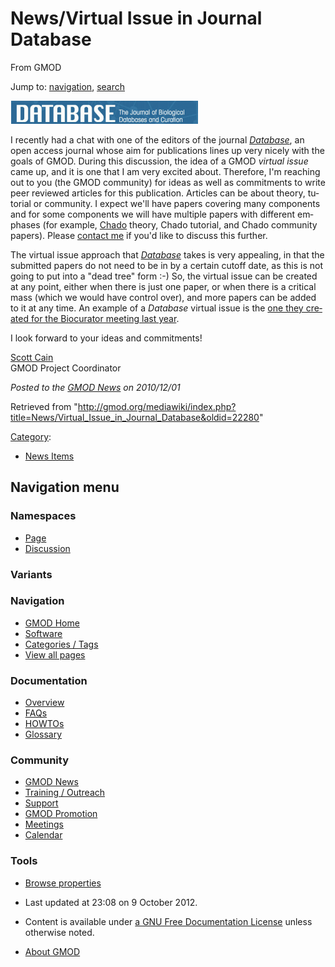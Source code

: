 <div id="mw-page-base" class="noprint">

</div>

<div id="mw-head-base" class="noprint">

</div>

<div id="content" class="mw-body" role="main">

<span id="top"></span>

<div id="mw-js-message" style="display:none;">

</div>



# <span dir="auto">News/Virtual Issue in Journal Database</span>

<div id="bodyContent">

<div id="siteSub">

From GMOD

</div>

<div id="contentSub">

</div>

<div id="jump-to-nav" class="mw-jump">

Jump to: [navigation](#mw-navigation), [search](#p-search)

</div>

<div id="mw-content-text" class="mw-content-ltr" lang="en" dir="ltr">

<div class="floatright">

<a href="http://database.oxfordjournals.org/" rel="nofollow"
title="Database: The Journal of Biological Databases and Curation"><img
src="../../mediawiki/images/thumb/3/3d/DatabaseJournal.jpg/300px-DatabaseJournal.jpg.png"
srcset="../../mediawiki/images/thumb/3/3d/DatabaseJournal.jpg/450px-DatabaseJournal.jpg.png 1.5x, ../../mediawiki/images/thumb/3/3d/DatabaseJournal.jpg/600px-DatabaseJournal.jpg.png 2x"
width="300" height="37"
alt="Database: The Journal of Biological Databases and Curation" /></a>

</div>

I recently had a chat with one of the editors of the journal
<a href="http://database.oxfordjournals.org/" class="external text"
rel="nofollow"><em>Database</em></a>, an open access journal whose aim
for publications lines up very nicely with the goals of GMOD. During
this discussion, the idea of a GMOD *virtual issue* came up, and it is
one that I am very excited about. Therefore, I'm reaching out to you
(the GMOD community) for ideas as well as commitments to write peer
reviewed articles for this publication. Articles can be about theory,
tutorial or community. I expect we'll have papers covering many
components and for some components we will have multiple papers with
different emphases (for example,
<a href="../Chado" class="mw-redirect" title="Chado">Chado</a> theory,
Chado tutorial, and Chado community papers). Please
<a href="mailto:scott@scottcain.net" class="external text"
rel="nofollow">contact me</a> if you'd like to discuss this further.

The virtual issue approach that
*<a href="http://database.oxfordjournals.org/" class="external text"
rel="nofollow">Database</a>* takes is very appealing, in that the
submitted papers do not need to be in by a certain cutoff date, as this
is not going to put into a "dead tree" form :-) So, the virtual issue
can be created at any point, either when there is just one paper, or
when there is a critical mass (which we would have control over), and
more papers can be added to it at any time. An example of a *Database*
virtual issue is the <a
href="http://www.oxfordjournals.org/our_journals/databa/biocuration_virtual_issue.html"
class="external text" rel="nofollow">one they created for the Biocurator
meeting last year</a>.

I look forward to your ideas and commitments!

[Scott Cain](../User:Scott "User:Scott")  
GMOD Project Coordinator

  

<div class="newsfooter">

*Posted to the [GMOD News](../GMOD_News "GMOD News") on 2010/12/01*

</div>

</div>

<div class="printfooter">

Retrieved from
"<http://gmod.org/mediawiki/index.php?title=News/Virtual_Issue_in_Journal_Database&oldid=22280>"

</div>

<div id="catlinks" class="catlinks">

<div id="mw-normal-catlinks" class="mw-normal-catlinks">

[Category](../Special:Categories "Special:Categories"):

- [News Items](../Category:News_Items "Category:News Items")

</div>

</div>

<div class="visualClear">

</div>

</div>

</div>

<div id="mw-navigation">

## Navigation menu

<div id="mw-head">



<div id="left-navigation">

<div id="p-namespaces" class="vectorTabs" role="navigation"
aria-labelledby="p-namespaces-label">

### Namespaces

- <span id="ca-nstab-main"><a href="Virtual_Issue_in_Journal_Database" accesskey="c"
  title="View the content page [c]">Page</a></span>
- <span id="ca-talk"><a
  href="http://gmod.org/mediawiki/index.php?title=Talk:News/Virtual_Issue_in_Journal_Database&amp;action=edit&amp;redlink=1"
  accesskey="t"
  title="Discussion about the content page [t]">Discussion</a></span>

</div>

<div id="p-variants" class="vectorMenu emptyPortlet" role="navigation"
aria-labelledby="p-variants-label">

### 

### Variants[](#)

<div class="menu">

</div>

</div>

</div>

<div id="right-navigation">





</div>



</div>

</div>

</div>

<div id="mw-panel">

<div id="p-logo" role="banner">

<a href="../Main_Page"
style="background-image: url(../../images/GMOD-cogs.png);"
title="Visit the main page"></a>

</div>

<div id="p-Navigation" class="portal" role="navigation"
aria-labelledby="p-Navigation-label">

### Navigation

<div class="body">

- <span id="n-GMOD-Home">[GMOD Home](../Main_Page)</span>
- <span id="n-Software">[Software](../GMOD_Components)</span>
- <span id="n-Categories-.2F-Tags">[Categories /
  Tags](../Categories)</span>
- <span id="n-View-all-pages">[View all
  pages](../Special:AllPages)</span>

</div>

</div>

<div id="p-Documentation" class="portal" role="navigation"
aria-labelledby="p-Documentation-label">

### Documentation

<div class="body">

- <span id="n-Overview">[Overview](../Overview)</span>
- <span id="n-FAQs">[FAQs](../Category:FAQ)</span>
- <span id="n-HOWTOs">[HOWTOs](../Category:HOWTO)</span>
- <span id="n-Glossary">[Glossary](../Glossary)</span>

</div>

</div>

<div id="p-Community" class="portal" role="navigation"
aria-labelledby="p-Community-label">

### Community

<div class="body">

- <span id="n-GMOD-News">[GMOD News](../GMOD_News)</span>
- <span id="n-Training-.2F-Outreach">[Training /
  Outreach](../Training_and_Outreach)</span>
- <span id="n-Support">[Support](../Support)</span>
- <span id="n-GMOD-Promotion">[GMOD Promotion](../GMOD_Promotion)</span>
- <span id="n-Meetings">[Meetings](../Meetings)</span>
- <span id="n-Calendar">[Calendar](../Calendar)</span>

</div>

</div>

<div id="p-tb" class="portal" role="navigation"
aria-labelledby="p-tb-label">

### Tools

<div class="body">


- <span id="t-smwbrowselink"><a href="../Special:Browse/News-2FVirtual_Issue_in_Journal_Database"
  rel="smw-browse">Browse properties</a></span>


</div>

</div>

</div>

</div>

<div id="footer" role="contentinfo">

- <span id="footer-info-lastmod">Last updated at 23:08 on 9 October
  2012.</span>
<!-- - <span id="footer-info-viewcount">6,686 page views.</span> -->
- <span id="footer-info-copyright">Content is available under
  <a href="http://www.gnu.org/licenses/fdl-1.3.html" class="external"
  rel="nofollow">a GNU Free Documentation License</a> unless otherwise
  noted.</span>

<!-- -->

- <span id="footer-places-about">[About
  GMOD](../GMOD:About "GMOD:About")</span>

<!-- -->






</div>
